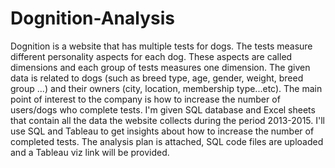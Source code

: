 # Dognition-Analysis
Dognition is a website that has multiple tests for dogs. The tests measure different personality aspects for each dog. These aspects are called dimensions and each group of tests measures one dimension.
The given data is related to dogs (such as breed type, age, gender, weight, breed group ...) and their owners (city, location, membership type...etc).
The main point of interest to the company is how to increase the number of users/dogs who complete tests.
I'm given SQL database and Excel sheets that contain all the data the website collects during the period 2013-2015.
I'll use SQL and Tableau to get insights about how to increase the number of completed tests.
The analysis plan is attached, SQL code files are uploaded and a Tableau viz link will be provided.
